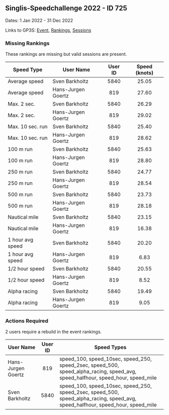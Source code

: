 ## Singlis-Speedchallenge 2022 - ID 725

Dates: 1 Jan 2022 - 31 Dec 2022

Links to GP3S: [Event](https://www.gps-speedsurfing.com/default.aspx?mnu=event&val=725), [Rankings](https://www.gps-speedsurfing.com/default.aspx?mnu=eventranking&val=725), [Sessions](https://www.gps-speedsurfing.com/default.aspx?mnu=eventsessions&val=725)

### Missing Rankings

These rankings are missing but valid sessions are present.

| Speed Type | User Name | User ID | Speed (knots) |
| ---------- | --------- | :-----: | :-----------: |
| Average speed | Sven Barkholtz | 5840 | 25.05 |
| Average speed | Hans-Jurgen Goertz | 819 | 27.60 |
| Max. 2 sec. | Sven Barkholtz | 5840 | 26.29 |
| Max. 2 sec. | Hans-Jurgen Goertz | 819 | 29.02 |
| Max. 10 sec. run | Sven Barkholtz | 5840 | 25.40 |
| Max. 10 sec. run | Hans-Jurgen Goertz | 819 | 28.62 |
| 100 m run | Sven Barkholtz | 5840 | 25.63 |
| 100 m run | Hans-Jurgen Goertz | 819 | 28.80 |
| 250 m run | Sven Barkholtz | 5840 | 24.77 |
| 250 m run | Hans-Jurgen Goertz | 819 | 28.54 |
| 500 m run | Sven Barkholtz | 5840 | 23.73 |
| 500 m run | Hans-Jurgen Goertz | 819 | 28.18 |
| Nautical mile | Sven Barkholtz | 5840 | 23.15 |
| Nautical mile | Hans-Jurgen Goertz | 819 | 16.38 |
| 1 hour avg speed | Sven Barkholtz | 5840 | 20.20 |
| 1 hour avg speed | Hans-Jurgen Goertz | 819 | 6.83 |
| 1/2 hour speed | Sven Barkholtz | 5840 | 20.55 |
| 1/2 hour speed | Hans-Jurgen Goertz | 819 | 8.52 |
| Alpha racing | Sven Barkholtz | 5840 | 19.49 |
| Alpha racing | Hans-Jurgen Goertz | 819 | 9.05 |

### Actions Required

2 users require a rebuild in the event rankings.

| User Name | User ID | Speed Types |
| --------- | :-----: | ----------- |
| Hans-Jurgen Goertz | 819 | speed_100, speed_10sec, speed_250, speed_2sec, speed_500, speed_alpha_racing, speed_avg, speed_halfhour, speed_hour, speed_mile |
| Sven Barkholtz | 5840 | speed_100, speed_10sec, speed_250, speed_2sec, speed_500, speed_alpha_racing, speed_avg, speed_halfhour, speed_hour, speed_mile |
